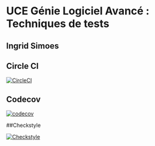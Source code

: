 # UCE Génie Logiciel Avancé : Techniques de tests

## Ingrid Simoes 

## Circle CI

[![CircleCI](https://dl.circleci.com/status-badge/img/circleci/PxrcNdcFVLfgqQaG2MjSB7/VMCZmVETWK17DTi9DqCmwN/tree/master.svg?style=svg)](https://dl.circleci.com/status-badge/redirect/circleci/PxrcNdcFVLfgqQaG2MjSB7/VMCZmVETWK17DTi9DqCmwN/tree/master)

## Codecov

[![codecov](https://codecov.io/gh/ingridsimoes/ceri-m1-techniques-de-test/graph/badge.svg?token=7OQR4335FN)](https://codecov.io/gh/ingridsimoes/ceri-m1-techniques-de-test)

##Checkstyle

[![Checkstyle](docs/badges/checkstyle-result.svg)](https://htmlpreview.github.io/?https://github.com/ingridsimoes/ceri-m1-techniques-de-test/blob/master/target/site/checkstyle.html)
